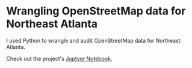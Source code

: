 # Wrangling OpenStreetMap data for Northeast Atlanta

I used Python to wrangle and audit OpenStreetMap data for Northeast Atlanta.

Check out the project's [Juptyer Notebook](https://github.com/mikeharkin/northeast-atlanta-OSM/blob/master/northeast_atlanta_OSM.ipynb).
